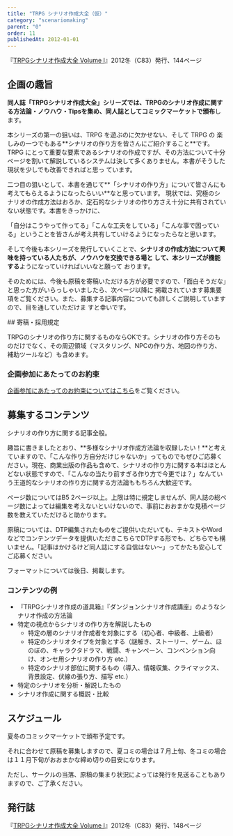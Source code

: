 ```yaml
---
title: "TRPG シナリオ作成大全（仮）"
category: "scenariomaking"
parent: "0"
order: 11
publishedAt: 2012-01-01
---
```


『[TRPGシナリオ作成大全 Volume I](http://trpg-labo.com/labo/page/22)』2012冬（C83）発行、144ページ

## 企画の趣旨

**同人誌「TRPGシナリオ作成大全」シリーズでは、TRPGのシナリオ作成に関する方法論・ノウハウ・Tipsを集め、同人誌としてコミックマーケットで頒布**します。

<div>本シリーズの第一の狙いは、TRPG を遊ぶのに欠かせない、そして TRPG の 楽しみの一つでもある**シナリオの作り方を皆さんにご紹介すること**です。TRPG にとって重要な要素であるシナリオの作成ですが、その方法について十分ページを割いて解説しているシステムは決して多くありません。本書がそうした現状を少しでも改善できればと思っ ています。

二つ目の狙いとして、本書を通じて**「シナリオの作り方」について皆さんにも考えてもらえるようになったらいい**なと思っています。 現状では、究極のシナリオの作成方法はおろか、定石的なシナリオの作り方さえ十分に共有されていない状態です。本書をきっかけに、

「自分はこうやって作ってる」「こんな工夫をしている」「こんな事で困っている」ということを皆さんが考え共有していけるようになったらなと思います。

そして今後も本シリーズを発行していくことで、**シナリオの作成方法について興味を持っている人たちが、ノウハウを交換できる場と して、本シリーズが機能する**ようになっていければいいなと願って おります。

そのためには、今後も原稿を寄稿いただける方が必要ですので、「面白そうだな」と思った方がいらっしゃいましたら、次ページ以降に 掲載されています募集要項をご覧ください。また、募集する記事内容についても詳しくご説明していますので、目を通していただけま すと幸いです。

 </div>   
## 寄稿・採用規定

TRPGのシナリオの作り方に関するものならOKです。シナリオの作り方そのものだけでなく、その周辺領域（マスタリング、NPCの作り方、地図の作り方、補助ツールなど）も含めます。

### 企画参加にあたってのお約束

[企画参加にあたってのお約束についてはこちら](http://trpg-labo.com/labo/page/13)をご覧ください。

## 募集するコンテンツ

シナリオの作り方に関する記事全般。

趣旨に書きましたとおり、**多様なシナリオ作成方法論を収録したい！**と考えていますので、「こんな作り方自分だけじゃないか」ってものでもぜひご応募ください。現在、商業出版の作品も含めて、シナリオの作り方に関する本はほとんどない状態ですので、「こんなの当たり前すぎる作り方で今更では？」なんていう王道的なシナリオの作り方に関する方法論ももちろん大歓迎です。

ページ数についてはB5 2ページ以上。上限は特に規定しませんが、同人誌の総ページ数によっては編集を考えないといけないので、事前におおまかな見積ページ数を教えていただけると助かります。

原稿については、DTP編集されたものをご提供いただいても、テキストやWordなどでコンテンツデータを提供いただきこちらでDTPする形でも、どちらでも構いません。「記事はかけるけど同人誌にする自信はない〜」ってかたも安心してご応募ください。

フォーマットについては後日、掲載します。

### コンテンツの例

- 『TRPGシナリオ作成の道具箱』『ダンジョンシナリオ作成講座」のようなシナリオ作成の方法論
- 特定の視点からシナリオの作り方を解説したもの 
    - 特定の層のシナリオ作成者を対象にする（初心者、中級者、上級者）
    - 特定のシナリオタイプを対象とする（謎解き、ストーリー、ゲーム、ほのぼの、キャラクタドラマ、戦闘、キャンペーン、コンベンション向け、オンセ用シナリオの作り方 etc.）
    - 特定のシナリオ部位に関するもの（導入、情報収集、クライマックス、背景設定、伏線の張り方、描写 etc.）
- 特定のシナリオを分析・解説したもの
- シナリオ作成に関する概説・比較
 
## スケジュール

夏冬のコミックマーケットで頒布予定です。

それに合わせて原稿を募集しますので、夏コミの場合は７月上旬、冬コミの場合は１１月下旬がおおまかな締め切りの目安になります。

ただし、サークルの当落、原稿の集まり状況によっては発行を見送ることもありますので、ご了承ください。

## 発行誌

『[TRPGシナリオ作成大全 Volume I](http://trpg-labo.com/labo/page/22)』2012冬（C83）発行、148ページ
